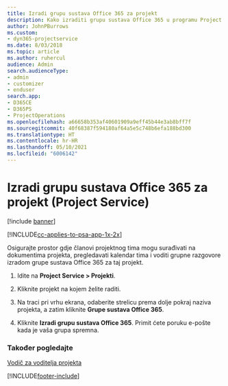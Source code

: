 ```yaml
---
title: Izradi grupu sustava Office 365 za projekt
description: Kako izraditi grupu sustava Office 365 u programu Project Service
author: JohnPBurrows
ms.custom:
- dyn365-projectservice
ms.date: 8/03/2018
ms.topic: article
ms.author: ruhercul
audience: Admin
search.audienceType:
- admin
- customizer
- enduser
search.app:
- D365CE
- D365PS
- ProjectOperations
ms.openlocfilehash: a66658b353af40601909a9eff45b44e3ab8bff7f
ms.sourcegitcommit: 40f68387f594180af64a5e5c748b6efa188bd300
ms.translationtype: HT
ms.contentlocale: hr-HR
ms.lasthandoff: 05/10/2021
ms.locfileid: "6006142"
---
```

# <a name="create-an-office-365-group-for-a-project-project-service"></a>Izradi grupu sustava Office 365 za projekt (Project Service)

[!include [banner](../includes/psa-now-project-operations.md)]

[!INCLUDE[cc-applies-to-psa-app-1x-2x](../includes/cc-applies-to-psa-app-1x-2x.md)]

Osigurajte prostor gdje članovi projektnog tima mogu surađivati na dokumentima projekta, pregledavati kalendar tima i voditi grupne razgovore izradom grupe sustava Office 365 za taj projekt.  
  
1.  Idite na **Project Service > Projekti**.  
  
2.  Kliknite projekt na kojem želite raditi.  
  
3.  Na traci pri vrhu ekrana, odaberite strelicu prema dolje pokraj naziva projekta, a zatim kliknite **Grupe sustava Office 365**.  
  
4.  Kliknite **Izradi grupu sustava Office 365**. Primit ćete poruku e-pošte kada je vaša grupa spremna.  
  
### <a name="see-also"></a>Također pogledajte  
 [Vodič za voditelja projekta](../psa/project-manager-guide.md)


[!INCLUDE[footer-include](../includes/footer-banner.md)]